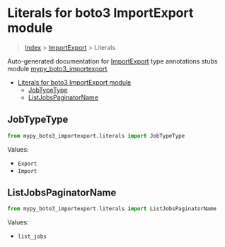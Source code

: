 # Literals for boto3 ImportExport module

> [Index](..) > [ImportExport](.) > Literals

Auto-generated documentation for
[ImportExport](https://boto3.amazonaws.com/v1/documentation/api/1.17.72/reference/services/importexport.html#ImportExport)
type annotations stubs module
[mypy_boto3_importexport](https://pypi.org/project/mypy-boto3-importexport/).

- [Literals for boto3 ImportExport module](#literals-for-boto3-importexport-module)
  - [JobTypeType](#jobtypetype)
  - [ListJobsPaginatorName](#listjobspaginatorname)

## JobTypeType

```python
from mypy_boto3_importexport.literals import JobTypeType
```

Values:

- `Export`
- `Import`

## ListJobsPaginatorName

```python
from mypy_boto3_importexport.literals import ListJobsPaginatorName
```

Values:

- `list_jobs`
